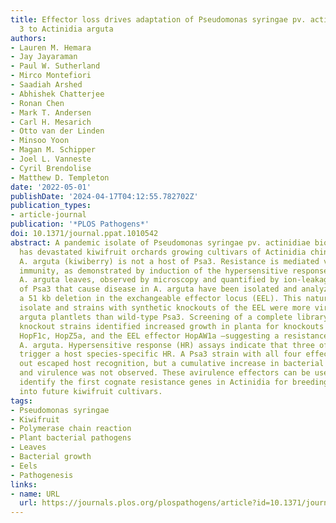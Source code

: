 ```yaml
---
title: Effector loss drives adaptation of Pseudomonas syringae pv. actinidiae biovar
  3 to Actinidia arguta
authors:
- Lauren M. Hemara
- Jay Jayaraman
- Paul W. Sutherland
- Mirco Montefiori
- Saadiah Arshed
- Abhishek Chatterjee
- Ronan Chen
- Mark T. Andersen
- Carl H. Mesarich
- Otto van der Linden
- Minsoo Yoon
- Magan M. Schipper
- Joel L. Vanneste
- Cyril Brendolise
- Matthew D. Templeton
date: '2022-05-01'
publishDate: '2024-04-17T04:12:55.782702Z'
publication_types:
- article-journal
publication: '*PLOS Pathogens*'
doi: 10.1371/journal.ppat.1010542
abstract: A pandemic isolate of Pseudomonas syringae pv. actinidiae biovar 3 (Psa3)
  has devastated kiwifruit orchards growing cultivars of Actinidia chinensis. In contrast,
  A. arguta (kiwiberry) is not a host of Psa3. Resistance is mediated via effector-triggered
  immunity, as demonstrated by induction of the hypersensitive response in infected
  A. arguta leaves, observed by microscopy and quantified by ion-leakage assays. Isolates
  of Psa3 that cause disease in A. arguta have been isolated and analyzed, revealing
  a 51 kb deletion in the exchangeable effector locus (EEL). This natural EEL-mutant
  isolate and strains with synthetic knockouts of the EEL were more virulent in A.
  arguta plantlets than wild-type Psa3. Screening of a complete library of Psa3 effector
  knockout strains identified increased growth in planta for knockouts of four effectors–AvrRpm1a,
  HopF1c, HopZ5a, and the EEL effector HopAW1a –suggesting a resistance response in
  A. arguta. Hypersensitive response (HR) assays indicate that three of these effectors
  trigger a host species-specific HR. A Psa3 strain with all four effectors knocked
  out escaped host recognition, but a cumulative increase in bacterial pathogenicity
  and virulence was not observed. These avirulence effectors can be used in turn to
  identify the first cognate resistance genes in Actinidia for breeding durable resistance
  into future kiwifruit cultivars.
tags:
- Pseudomonas syringae
- Kiwifruit
- Polymerase chain reaction
- Plant bacterial pathogens
- Leaves
- Bacterial growth
- Eels
- Pathogenesis
links:
- name: URL
  url: https://journals.plos.org/plospathogens/article?id=10.1371/journal.ppat.1010542
---
```

